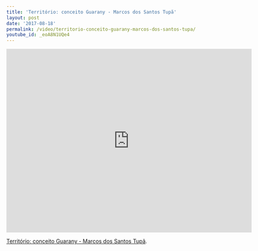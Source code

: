 ```yaml
---
title: 'Território: conceito Guarany - Marcos dos Santos Tupã'
layout: post
date: '2017-08-18'
permalink: /video/territorio-conceito-guarany-marcos-dos-santos-tupa/
youtube_id: _eoA8N1UQe4
---
```



<div class="ratio ratio-16x9"><iframe allowfullscreen="" class="youtube-field-player" frameborder="0" height="480" id="youtube-field-player" src="https://www.youtube.com/embed/_eoA8N1UQe4?wmode=opaque" title="Território: conceito Guarany - Marcos dos Santos Tupã" width="640"></iframe></div>

[Território: conceito Guarany - Marcos dos Santos Tupã](https://www.youtube.com/watch?v=_eoA8N1UQe4).
